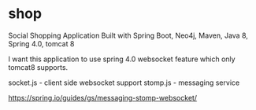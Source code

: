 # shop
Social Shopping Application Built with Spring Boot, Neo4j, Maven, Java 8, Spring 4.0, tomcat 8

I want this application to use spring 4.0 websocket feature which only tomcat8 supports.

socket.js - client side websocket support
stomp.js - messaging service

https://spring.io/guides/gs/messaging-stomp-websocket/

